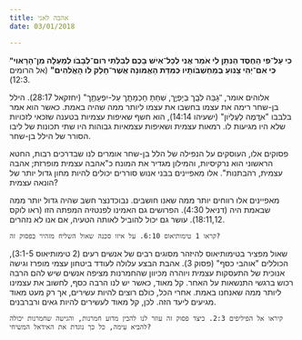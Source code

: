 ```yaml
---
title: אהבה לאני
date: 03/01/2018

---
```


**"ּכִי עַל־ּפִי הַחֶסֶד הַּנִּתָן לִי אֹמֵר אֲנִי לְכָל־אִיׁש ּבָכֶם לְבִלְּתִי רּום־לְבָבֹו לְמַעְלָה מִן־הָרָאּוי 
ּכִי אִם־יְהִי צָנּועַ ּבְמַחְׁשְבֹותָיו ּכְמִּדַת הָאֱמּונָה אֲׁשֶר־חָלַק לֹו הָאֱֹלהִים"** (אל הרומים 12:3). 

אלוהים אומר, "ּגָבַּה לִּבְָך ּבְיָפְיֶָך, ׁשִחַּתָ חָכְמָתְָך עַל-יִפְעָתֶָך" (יחזקאל 28:17). הילל בן-שחר רימה את עצמו בחשבו את עצמו ליותר ממה שהיה באמת. כאשר הוא אמר בלבבו "אֶּדַּמֶה  לְעֶלְיֹון" (ישעיהו 14:14), הוא חשף שאיפות עצמיות בטענה שזכאי לזכויות שלא היו מגיעות לו. רמאות עצמית ושאיפות עצמאיות גבוהות היו שתי תכונות של ליבו הסורר של הילל בן-שחר. 

פסוקים אלו, העוסקים על הנפילה של הלל בן-שחר אומרים לנו שבדרכים רבות, החטא הראשוני הוא נרקיסיות, והמילון מגדיר את המונח כ"אהבה עצמית מופרזת; אהבה עצמית, רהבתנות". אלו מאפיינים בבני אנוש סוררים יכולים להיות מחון גדול יותר של הונאה עצמית?

מאפיינים אלו רווחים יותר ממה שאנו חושבים. נבוכדנצר חשב שהיה גדול יותר ממה שבאמת היה (דניאל 4:30). הפרושים גם האמינו לפנטזיה המפתה הזו (ראו לוקס 18:11,12). עושר גם יכול להוביל לאותה הטעיה, אם אנו לא נזהרים.

`קראו 1 טימותיאוס 6:10. על איזו סכנה שאול השליח מזהיר בפסוק זה?`

שאול מפציר בטימותיאוס להיזהר מסוגים רבים של אנשים רעים (2 טימותיאוס  3:1-5), הכוללים "אוהבי כסף" (פסוק 3). אהבת הבצע עלולה לעודד ביטחון עצמי מופרז וגישה אנוכית של התעסקות עצמית ויוהרה מכיוון שהחמרנות מציפה אנשים שיש להם הרבה רכוש ברגשי התנשאות על האחר. קל מאוד, כאשר יש לנו הרבה כסף, לחשוב את עצמינו ליותר ממה שאנחנו באמת. אחרי הכל, כולם רוצים להיות עשירים, אך רק מעט מאוד מגיעים ליעד הזה. לכן, קל מאוד לעשירים להיות גאים ורברבנים. 

`קיראו אל הפיליפים 2:3. כיצד פסוק זה עוזר לנו להבין מדוע חמרנות, והגישה שחמרנות יכולה להביא עימה, כל כך נוגדת את האידאל המשיחי?`